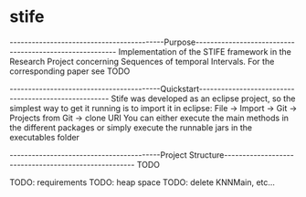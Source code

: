 # stife
------------------------------------------Purpose--------------------------------------------------------
Implementation of the STIFE framework in the Research Project concerning Sequences of temporal Intervals.
For the corresponding paper see TODO

-----------------------------------------Quickstart-----------------------------------------------------
Stife was developed as an eclipse project, so the simplest way to get it running is to import it in eclipse:
  File -> Import -> Git -> Projects from Git -> clone URI
You can either execute the main methods in the different packages or simply execute the runnable jars in the executables folder

-----------------------------------------Project Structure-----------------------------------------------------
TODO



TODO: requirements
TODO: heap space
TODO: delete KNNMain, etc...
